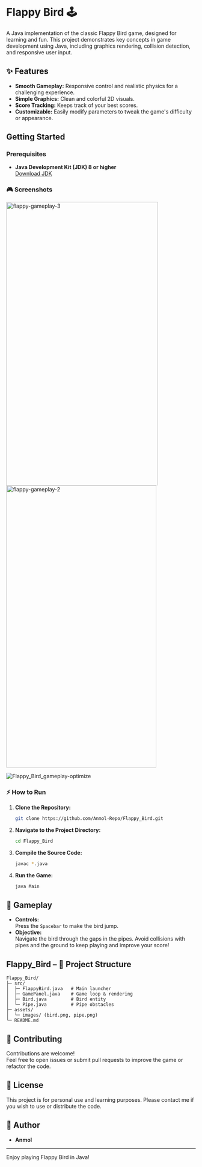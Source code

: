 # Flappy Bird 🕹️

A Java implementation of the classic Flappy Bird game, designed for learning and fun. This project demonstrates key concepts in game development using Java, including graphics rendering, collision detection, and responsive user input.

## ✨ Features

- **Smooth Gameplay:** Responsive control and realistic physics for a challenging experience.
- **Simple Graphics:** Clean and colorful 2D visuals.
- **Score Tracking:** Keeps track of your best scores.
- **Customizable:** Easily modify parameters to tweak the game's difficulty or appearance.

## Getting Started

### Prerequisites

- **Java Development Kit (JDK) 8 or higher**  
  [Download JDK](https://www.oracle.com/java/technologies/downloads/)
  

### 🎮 Screenshots 

<img width="403" height="751" alt="flappy-gameplay-3" src="https://github.com/user-attachments/assets/ec1def46-96d8-4415-9144-1d85c64b7f55" />

<img width="399" height="748" alt="flappy-gameplay-2" src="https://github.com/user-attachments/assets/f762799e-99ef-4a42-9c2e-fb6ed4e7e7e4" />


![Flappy_Bird_gameplay-optimize](https://github.com/user-attachments/assets/a428a5a2-d55a-452c-baac-3835871ffbec)

### ⚡ How to Run

1. **Clone the Repository:**
   ```bash
   git clone https://github.com/Anmol-Repo/Flappy_Bird.git
   ```
2. **Navigate to the Project Directory:**
   ```bash
   cd Flappy_Bird
   ```
3. **Compile the Source Code:**
   ```bash
   javac *.java
   ```
4. **Run the Game:**
   ```bash
   java Main
   ```

## 🎯 Gameplay

- **Controls:**  
  Press the `Spacebar` to make the bird jump.
- **Objective:**  
  Navigate the bird through the gaps in the pipes. Avoid collisions with pipes and the ground to keep playing and improve your score!

## Flappy_Bird – 📂 Project Structure

```
Flappy_Bird/
├─ src/
│  ├─ FlappyBird.java   # Main launcher
│  ├─ GamePanel.java    # Game loop & rendering
│  ├─ Bird.java         # Bird entity
│  └─ Pipe.java         # Pipe obstacles
├─ assets/
│  └─ images/ (bird.png, pipe.png)
└─ README.md
```

## 🤝 Contributing

Contributions are welcome!  
Feel free to open issues or submit pull requests to improve the game or refactor the code.

## 📜 License

This project is for personal use and learning purposes. Please contact me if you wish to use or distribute the code.

## 👤 Author

- **Anmol**

---

Enjoy playing Flappy Bird in Java!
